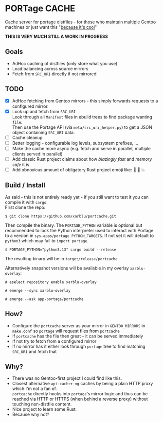 # PORTage CACHE

Cache server for portage distfiles - for those who maintain multiple Gentoo machines
or just want this "[because it's cool](https://youtu.be/NB8vk8Zrwak)"

**THIS IS VERY MUCH STILL A WORK IN PROGRESS**

## Goals

- AdHoc caching of distfiles (only store what you use)
- Load balancing across source mirrors
- Fetch from `SRC_URI` directly if not mirrored

## TODO

- [x] AdHoc fetching from Gentoo mirrors - this simply forwards requests to a configured mirror.
- [x] Look up and fetch from `SRC_URI`  
      Look through all `Manifest` files in ebuild trees to find package wanting `file`.  
      Then use the Portage API (via `meta/src_uri_helper.py`) to get a JSON object containing `SRC_URI` data.
- [ ] Cache cleanup
- [ ] Better logging - configurable log levels, subsystem prefixes, ...
- [ ] Make the cache more async (e.g. fetch and serve in parallel, multiple clients served in parallel)
- [ ] Add classic Rust project claims about how *blazingly fast* and *memory safe* it is
- [ ] Add obnoxious amount of obligatory Rust project emoji like: 🦀 🚀 💥

## Build / Install

As said - this is not entirely ready yet - if you still want to test it you can compile it with `cargo`:  
First clone the repo:  

```
$ git clone https://github.com/xarblu/portcache.git
```

Then compile the binary. The `PORTAGE_PYTHON` variable is optional but recommended to lock the Python
interpreter used to interact with Portage to a version in `sys-apps/portage PYTHON_TARGETS`.
If not set it will default to `python3` which may fail to `import portage`.

```
$ PORTAGE_PYTHON="python3.13" cargo build --release
```

The resulting binary will be in `target/release/portcache`


Alternatively snapshot versions will be available in my overlay `xarblu-overlay`:

```
# eselect repository enable xarblu-overlay
```

```
# emerge --sync xarblu-overlay
```

```
# emerge --ask app-portage/portcache
```

## How?

- Configure the `portcache` server as your mirror in `GENTOO_MIRRORS` in `make.conf` so `portage` will request files from `portcache`
- If `portcache` has the file then great - it can be served immediately
- If not try to fetch from a configured mirror
- If no mirror has it either look through `portage` tree to find matching `SRC_URI` and fetch that

## Why?

- There was no Gentoo-first project I could find like this.
- Closest alternative `apt-cacher-ng` caches by being a plain HTTP proxy which I'm not a fan of.  
  `portcache` directly hooks into `portage`'s mirror logic and thus can be reached via HTTP or HTTPS (when behind a reverse proxy) without touching non-distfile content.
- Nice project to learn some Rust.
- Because why not?
